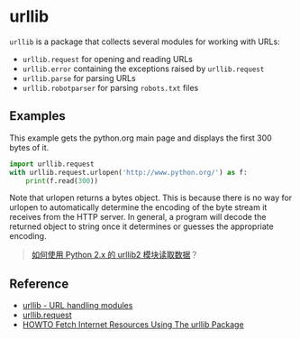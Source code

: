 # urllib

`urllib` is a package that collects several modules for working with URLs:

* `urllib.request` for opening and reading URLs
* `urllib.error` containing the exceptions raised by `urllib.request`
* `urllib.parse` for parsing URLs
* `urllib.robotparser` for parsing `robots.txt` files

## Examples

This example gets the python.org main page and displays the first 300 bytes of it.

```python
import urllib.request
with urllib.request.urlopen('http://www.python.org/') as f:
    print(f.read(300))
```

Note that urlopen returns a bytes object. This is because there is no way for urlopen to automatically determine the encoding of the byte stream it receives from the HTTP server. In general, a program will decode the returned object to string once it determines or guesses the appropriate encoding.

> [如何使用 Python 2.x 的 urllib2 模块读取数据](./urllib2-demo/app.py)？

## Reference
- [urllib - URL handling modules](https://docs.python.org/3/library/urllib.html)
- [urllib.request](https://docs.python.org/3/library/urllib.request.html#module-urllib.request)
- [HOWTO Fetch Internet Resources Using The urllib Package](https://docs.python.org/3/howto/urllib2.html)
